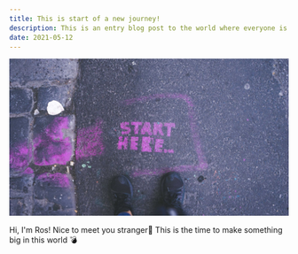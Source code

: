 ```yaml
---
title: This is start of a new journey!
description: This is an entry blog post to the world where everyone is doing something important
date: 2021-05-12
---
```


![Get started!](./get-started.jpeg)

Hi, I'm Ros! Nice to meet you stranger💪 This is the time to make something big in this world 💣
